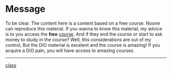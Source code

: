 # Message

To be clear. The content here is a content based on a free course. Noone can reproduce this material. If you wanna to know this material, my advice is to you access the **free** [course](https://web.dio.me/track/coding-the-future-claro-java-spring-boot). And if they end the course or start to ask money to study in the course? Well, this considerations are out of my control, But the DIO material is excelent and the course is amazing! If you acquire a DIO paln, you will have access to amazing courses.  

---

[class](https://web.dio.me/course/ganhando-produtividade-com-stream-api/learning/8af97935-3062-4935-ba53-8b02bb2bc2c4?back=/track/coding-the-future-claro-java-spring-boot&tab=undefined&moduleId=undefined)
